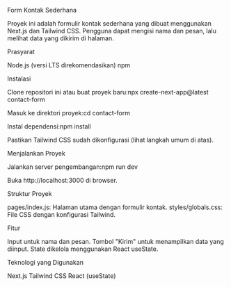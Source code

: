 Form Kontak Sederhana

Proyek ini adalah formulir kontak sederhana yang dibuat menggunakan Next.js dan Tailwind CSS. Pengguna dapat mengisi nama dan pesan, lalu melihat data yang dikirim di halaman.

Prasyarat

Node.js (versi LTS direkomendasikan)
npm

Instalasi

Clone repositori ini atau buat proyek baru:npx create-next-app@latest contact-form

Masuk ke direktori proyek:cd contact-form

Instal dependensi:npm install

Pastikan Tailwind CSS sudah dikonfigurasi (lihat langkah umum di atas).

Menjalankan Proyek

Jalankan server pengembangan:npm run dev

Buka http://localhost:3000 di browser.

Struktur Proyek

pages/index.js: Halaman utama dengan formulir kontak.
styles/globals.css: File CSS dengan konfigurasi Tailwind.

Fitur

Input untuk nama dan pesan.
Tombol "Kirim" untuk menampilkan data yang diinput.
State dikelola menggunakan React useState.

Teknologi yang Digunakan

Next.js
Tailwind CSS
React (useState)
